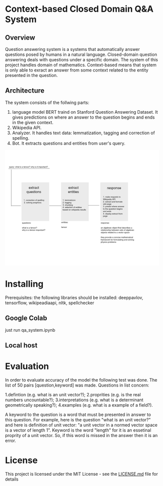 # Context-based Closed Domain Q&A System

## Overview

Question answering system is a systems that automatically answer questions posed by humans in a natural language. Closed-domain 
question answering deals with questions under a specific domain. The system of this project handles domain of mathematics. 
Context-based means that system is only able to exract an answer from some context related to the entity presented in the question.  

## Architecture

The system consists of the follwing parts: 

1. language model BERT traind on Stanford Question Answering Dataset. It gives predictions on where an answer to the question
begins and ends in the given context.
2. Wikipedia API.
3. Analyzer. It handles text data: lemmatization, tagging and correction of spelling.
4. Bot. It extracts questions and entities from user's query. 

![diagram](https://github.com/constantin50/machine_learning/blob/master/qa_system/diagram.png)


# Installing

Prerequisites: the following libraries should be installed: deeppavlov, tensorflow, wikipeadiaapi, nltk, spellchecker 

## Google Colab
just run qa_system.ipynb

## Local host




# Evaluation 

In order to evaluate accuracy of the model the following test was done. The list of 50 pairs [question,keyword] 
was made. Questions in list concern:

1.defintion (e.g. what is an unit vector?);
2.proprities (e.g. is the real numbers uncountable?);
3.interpretations (e.g. what is a determinant geometrically speaking?);
4.examples (e.g. what is a example of a field?).

A keyword to the question is a word that must be presented in answer to this question. For example, here is the question 
"what is an unit vector?" and here is definition of unit vector: "a unit vector in a normed vector space is a vector of length 1".
Keyword is the word "length" for it is an essetinal proprity of a unit vector. So, if this word is missed in the answer then
it is an error. 

# License

This project is licensed under the MIT License - see the [LICENSE.md](LICENSE.md) file for details


